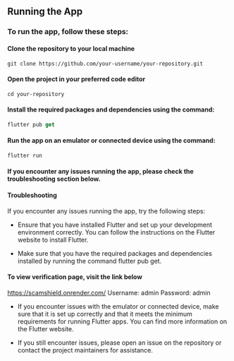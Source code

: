 ## Running the App
### To run the app, follow these steps:

#### Clone the repository to your local machine

```git
git clone https://github.com/your-username/your-repository.git
```
#### Open the project in your preferred code editor

```git
cd your-repository
```
#### Install the required packages and dependencies using the command:

```dart
flutter pub get
```

#### Run the app on an emulator or connected device using the command:

```dart
flutter run
```

#### If you encounter any issues running the app, please check the troubleshooting section below.

#### Troubleshooting

If you encounter any issues running the app, try the following steps:

- Ensure that you have installed Flutter and set up your development environment correctly. You can follow the instructions on the Flutter website to install Flutter.

- Make sure that you have the required packages and dependencies installed by running the command flutter pub get.

#### To view verification page, visit the link below
https://scamshield.onrender.com/
Username: admin
Password: admin

- If you encounter issues with the emulator or connected device, make sure that it is set up correctly and that it meets the minimum requirements for running Flutter apps. You can find more information on the Flutter website.

- If you still encounter issues, please open an issue on the repository or contact the project maintainers for assistance.
